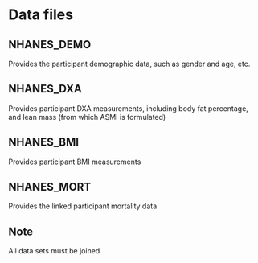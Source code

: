 # Data files

## NHANES_DEMO

Provides the participant demographic data, such as gender and age, etc.

## NHANES_DXA

Provides participant DXA measurements, including body fat percentage, and lean mass (from which ASMI is formulated)

## NHANES_BMI

Provides participant BMI measurements

## NHANES_MORT

Provides the linked participant mortality data

## Note

All data sets must be joined
